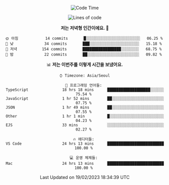 <div align='center'>
 
<!--START_SECTION:waka-->
![Code Time](http://img.shields.io/badge/Code%20Time-2%2C379%20hrs%2019%20mins-blue)

![Lines of code](https://img.shields.io/badge/%EC%A0%80%EB%8A%94%20%EC%97%AC%ED%83%9C%EA%B9%8C%EC%A7%80%20-704%20Thousand%20%EC%A4%84%EC%9D%98%20%EC%BD%94%EB%93%9C%EB%A5%BC%20%EC%9E%91%EC%84%B1%ED%96%88%EC%96%B4%EC%9A%94.-blue)

**저는 저녁형 인간이에요. 🦉** 

```text
🌞 아침            14 commits       █░░░░░░░░░░░░░░░░░░░░░░░░   06.25 % 
🌆 낮　            34 commits       ███░░░░░░░░░░░░░░░░░░░░░░   15.18 % 
🌃 저녁           154 commits       █████████████████░░░░░░░░   68.75 % 
🌙 밤　            22 commits       ██░░░░░░░░░░░░░░░░░░░░░░░   09.82 % 

```


📊 **저는 이번주를 이렇게 시간을 보냈어요.** 

```text
⌚︎ Timezone: Asia/Seoul

💬 프로그래밍 언어들: 
TypeScript               18 hrs 18 mins      ███████████████████░░░░░░   75.54 % 
JavaScript               1 hr 52 mins        ██░░░░░░░░░░░░░░░░░░░░░░░   07.75 % 
JSON                     1 hr 49 mins        ██░░░░░░░░░░░░░░░░░░░░░░░   07.55 % 
Other                    1 hr 1 min          █░░░░░░░░░░░░░░░░░░░░░░░░   04.23 % 
EJS                      33 mins             ░░░░░░░░░░░░░░░░░░░░░░░░░   02.27 % 

🔥 에디터들: 
VS Code                  24 hrs 13 mins      █████████████████████████   100.00 % 

💻 운영 체제들: 
Mac                      24 hrs 13 mins      █████████████████████████   100.00 % 

```


 Last Updated on 19/02/2023 18:34:39 UTC
<!--END_SECTION:waka-->
 </div>
<!---
Emewjin/Emewjin is a ✨ special ✨ repository because its `README.md` (this file) appears on your GitHub profile.
You can click the Preview link to take a look at your changes.
--->

